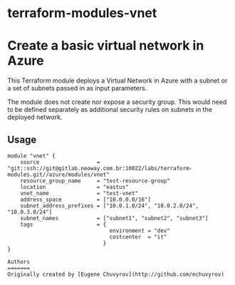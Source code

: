 # terraform-modules-vnet #

Create a basic virtual network in Azure
==============================================================================

This Terraform module deploys a Virtual Network in Azure with a subnet or a set of subnets passed in as input parameters.

The module does not create nor expose a security group. This would need to be defined separately as additional security rules on subnets in the deployed network.

Usage
-----

```hcl
module "vnet" {
    source                  = "git::ssh://git@gitlab.neoway.com.br:10022/labs/terraform-modules.git//azure/modules/vnet"
    resource_group_name     = "test-resource-group"
    location                = "eastus"
    vnet_name               = "test-vnet"
    address_space           = ["10.0.0.0/16"]
    subnet_address_prefixes = ["10.0.1.0/24", "10.0.2.0/24", "10.0.3.0/24"]
    subnet_names            = ["subnet1", "subnet2", "subnet3"]
    tags                    = {
                                environment = "dev"
                                costcenter  = "it"
                              }
}

Authors
=======
Originally created by [Eugene Chuvyrov](http://github.com/echuvyrov)

